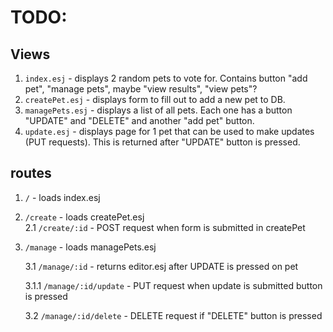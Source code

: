 # TODO:

## Views
1. `index.esj` - displays 2 random pets to vote for. Contains button "add pet", "manage pets", maybe "view results", "view pets"?
2. `createPet.esj` - displays form to fill out to add a new pet to DB.
3. `managePets.esj` - displays a list of all pets. Each one has a button "UPDATE" and "DELETE" and another "add pet" button.
4. `update.esj` - displays page for 1 pet that can be used to make updates (PUT requests). This is returned after "UPDATE" button is pressed.

## routes
1. `/` - loads index.esj

2. `/create` - loads createPet.esj  
    2.1 `/create/:id` - POST request when form is submitted in createPet

3. `/manage` - loads managePets.esj
   
   3.1 `/manage/:id` - returns editor.esj after UPDATE is pressed on pet

     3.1.1 `/manage/:id/update` - PUT request when update is submitted button is pressed

   3.2 `/manage/:id/delete` - DELETE request if "DELETE" button is pressed
